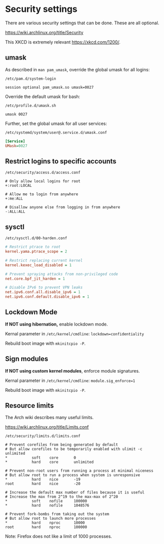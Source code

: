 # Security settings

There are various security settings that can be done. These are all optional.

<https://wiki.archlinux.org/title/Security>

This XKCD is extremely relevant <https://xkcd.com/1200/>.

## umask

As described in `man pam_umask`, override the global umask for all logins:

`/etc/pam.d/system-login`
```
session optional pam_umask.so umask=0027
```

Override the default umask for bash:

`/etc/profile.d/umask.sh`

```
umask 0027
```

Further, set the global umask for all user services:

`/etc/systemd/system/user@.service.d/umask.conf`
```ini
[Service]
UMask=0027
```


## Restrict logins to specific accounts

`/etc/security/access.d/access.conf`
```
# Only allow local logins for root
+:root:LOCAL

# Allow me to login from anywhere
+:me:ALL

# Disallow anyone else from logging in from anywhere
-:ALL:ALL
```


## sysctl

`/etc/sysctl.d/00-harden.conf`

```ini
# Restrict ptrace to root
kernel.yama.ptrace_scope = 2

# Restrict replacing current kernel
kernel.kexec_load_disabled = 1

# Prevent spraying attacks from non-privileged code
net.core.bpf_jit_harden = 1

# Disable IPv6 to prevent VPN leaks
net.ipv6.conf.all.disable_ipv6 = 1
net.ipv6.conf.default.disable_ipv6 = 1
```

## Lockdown Mode

**If NOT using hibernation,** enable lockdown mode.

Kernal parameter in `/etc/kernel/cmdline`: `lockdown=confidentiality`

Rebuild boot image with `mkinitcpio -P`.


## Sign modules

**If NOT using custom kernel modules**, enforce module signatures.

Kernal parameter in `/etc/kernel/cmdline`: `module.sig_enforce=1`

Rebuild boot image with `mkinitcpio -P`.


## Resource limits

The Arch wiki describes many useful limits.

<https://wiki.archlinux.org/title/Limits.conf>


`/etc/security/limits.d/limits.conf`
```
# Prevent corefiles from being generated by default
# But allow corefiles to be temporarily enabled with ulimit -c unlimited
*           soft    core       0
*           hard    core       unlimited

# Prevent non-root users from running a process at minimal niceness
# But allow root to run a process when system is unresponsive
*           hard    nice       -19
root        hard    nice       -20

# Increase the default max number of files because it is useful
# Increase the max from 2^19 to the max-max of 2^20
*           soft    nofile     100000
*           hard    nofile     1048576

# Prevent fork-bombs from taking out the system
# But allow root to launch more processes
*           hard    nproc      10000
root        hard    nproc      100000
```

Note: Firefox does not like a limit of 1000 processes.
